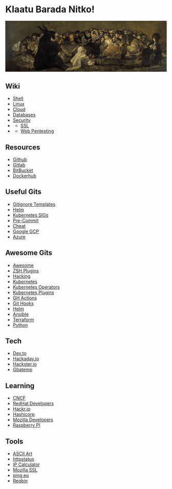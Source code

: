 # Klaatu Barada Nitko!

<p align="center">
  <img src="img/welcome.jpg?raw=true"/>
</p>

## Wiki
- [Shell](res/shell/index.md)
- [Linux](res/linux/index.md)
- [Cloud](res/cloud/index.md)
- [Databases](res/databases/index.md)
- [Security](res/security/index.md)
- - [SSL](res/security/ssl.md)
- - [Web Pentesting](res/security/web.md)

## Resources
- [Github](https://github.com)
- [Gitlab](https://gitlab.com)
- [BitBucket](https://bitbucket.org/)
- [Dockerhub](https://hub.docker.com)

## Useful Gits
- [Gitignore Templates](https://github.com/github/gitignore)
- [Helm](https://github.com/helm)
- [Kubernetes SIGs](https://github.com/kubernetes-sigs)
- [Pre-Commit](https://github.com/pre-commit)
- [Cheat](https://github.com/cheat)
- [Google GCP](https://github.com/GoogleCloudPlatform)
- [Azure](https://github.com/Azure)

## Awesome Gits
- [Awesome](https://github.com/sindresorhus/awesome)
- [ZSH Plugins](https://github.com/unixorn/awesome-zsh-plugins)
- [Hacking](https://github.com/Hack-with-Github/Awesome-Hacking)
- [Kubernetes](https://github.com/ramitsurana/awesome-kubernetes)
- [Kubernetes Operators](https://github.com/operator-framework/awesome-operators)
- [Kubernetes Plugins](https://github.com/ishantanu/awesome-kubectl-plugins)
- [GH Actions](https://github.com/sdras/awesome-actions)
- [Git Hooks](https://github.com/aitemr/awesome-git-hooks)
- [Helm](https://github.com/cdwv/awesome-helm)
- [Ansible](https://github.com/KeyboardInterrupt/awesome-ansible)
- [Terraform](https://github.com/shuaibiyy/awesome-terraform)
- [Python](https://github.com/vinta/awesome-python)

## Tech
- [Dev.to](https://dev.to)
- [Hackaday.io](https://hackaday.io)
- [Hackster.io](https://www.hackster.io)
- [Gbatemp](https://gbatemp.net)

## Learning
- [CNCF](https://landscape.cncf.io)
- [RedHat Developers](https://developers.redhat.com)
- [Hackr.io](https://hackr.io)
- [Hashicorp](https://learn.hashicorp.com)
- [Mozilla Developers](https://developer.mozilla.org)
- [Raspberry PI](https://projects.raspberrypi.org)

## Tools
- [ASCII Art](http://patorjk.com/software/taag)
- [httpstatus](https://httpstatus.io)
- [IP Calculator](http://jodies.de/ipcalc)
- [Mozilla SSL](https://ssl-config.mozilla.org)
- [ping.eu](https://ping.eu)
- [Reqbin](https://reqbin.com)
